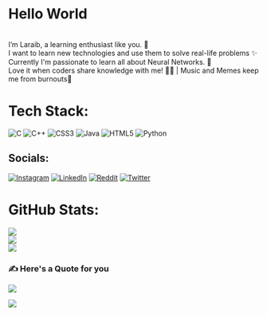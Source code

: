 # Hello World
 <br>I’m Laraib, a learning enthusiast like you. 🧠<br>I want to learn new technologies and use them to solve real-life problems ✨<br>Currently I'm passionate to learn all about Neural Networks. 🧬<br>Love it when coders share knowledge with me! 👐🏽 | Music and Memes keep me from burnouts🗿<br>

# Tech Stack:
![C](https://img.shields.io/badge/c-%2300599C.svg?style=flat&logo=c&logoColor=white) ![C++](https://img.shields.io/badge/c++-%2300599C.svg?style=flat&logo=c%2B%2B&logoColor=white) ![CSS3](https://img.shields.io/badge/css3-%231572B6.svg?style=flat&logo=css3&logoColor=white) ![Java](https://img.shields.io/badge/java-%23ED8B00.svg?style=flat&logo=java&logoColor=white) ![HTML5](https://img.shields.io/badge/html5-%23E34F26.svg?style=flat&logo=html5&logoColor=white) ![Python](https://img.shields.io/badge/python-3670A0?style=flat&logo=python&logoColor=ffdd54)

## Socials:
[![Instagram](https://img.shields.io/badge/Instagram-%23E4405F.svg?logo=Instagram&logoColor=white)](https://instagram.com/https://www.instagram.com/syedlaraibmehdi/) [![LinkedIn](https://img.shields.io/badge/LinkedIn-%230077B5.svg?logo=linkedin&logoColor=white)](https://linkedin.com/in/https://www.linkedin.com/in/syed-laraib-mehdi-3b23a1179/) [![Reddit](https://img.shields.io/badge/Reddit-%23FF4500.svg?logo=Reddit&logoColor=white)](https://reddit.com/user/https://www.reddit.com/user/Lobreh) [![Twitter](https://img.shields.io/badge/Twitter-%231DA1F2.svg?logo=Twitter&logoColor=white)](https://twitter.com/https://twitter.com/SLaraibMehdi) 
# GitHub Stats:

![](https://github-readme-stats.vercel.app/api?username=syed-laraib&theme=highcontrast&hide_border=false&include_all_commits=true&count_private=true)<br/>
![](https://github-readme-streak-stats.herokuapp.com/?user=syed-laraib&theme=highcontrast&hide_border=false)<br/>
![](https://github-readme-stats.vercel.app/api/top-langs/?username=syed-laraib&theme=highcontrast&hide_border=false&include_all_commits=true&count_private=true&layout=compact)

### ✍️ Here's a Quote for you
![](https://quotes-github-readme.vercel.app/api?type=vetical&theme=merko)

[![](https://visitcount.itsvg.in/api?id=syed-laraib&icon=0&color=3)](https://visitcount.itsvg.in)


